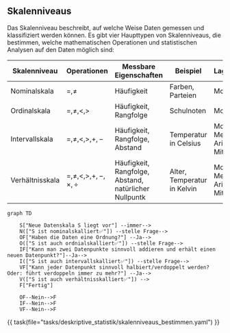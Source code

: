 ## Skalenniveaus
Das Skalenniveau beschreibt, auf welche Weise Daten gemessen und klassifiziert werden können. Es gibt vier Haupttypen von Skalenniveaus, die bestimmen, welche mathematischen Operationen und statistischen Analysen auf den Daten möglich sind:

| Skalenniveau    | Operationen                  | Messbare Eigenschaften                                | Beispiel                    | Lageparameter                        |
|-----------------|------------------------------|-------------------------------------------------------|-----------------------------|--------------------------------------|
| Nominalskala    | $=,\neq$                     | Häufigkeit                                            | Farben, Parteien            | Modus                                |
| Ordinalskala    | $=,\neq,<,>$                 | Häufigkeit, Rangfolge                                 | Schulnoten                  | Modus, Median                        |
| Intervallskala  | $=,\neq,<,>,+,-$             | Häufigkeit, Rangfolge, Abstand                        | Temperatur in Celsius       | Modus, Median, Arithmetische Mittel  |
| Verhältnisskala | $=,\neq,<,>,+,-,\times,\div$ | Häufigkeit, Rangfolge, Abstand, natürlicher Nullpuntk | Alter, Temperatur in Kelvin | Modus, Median, Arithmetische Mittel  |

``` mermaid
graph TD
    
    S["Neue Datenskala S liegt vor"] --immer-->
    N(["S ist nominalskalliert✅"]) --stelle Frage-->
    OF["Haben die Daten eine Ordnung?"] --Ja-->
    O(["S ist auch ordnialskalliert✅"]) --stelle Frage-->
    IF["Kann man zwei Datenpunkte sinnvoll addieren und erhält einen neuen Datenpunkt?"]--Ja-->
    I(["S ist auch intervallskalliert✅"]) --stelle Frage-->
    VF["Kann jeder Datenpunkt sinnvoll halbiert/verdoppelt werden? Oder: führt verdoppeln immer zu mehr?"] --Ja-->
    V(["S ist auch verhältnisskalliert✅"]) --> 
    F["Fertig"]

    OF--Nein-->F
    IF--Nein-->F
    VF--Nein-->F
```

{{ task(file="tasks/deskriptive_statistik/skalenniveaus_bestimmen.yaml") }} 
